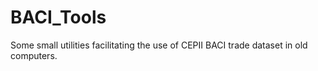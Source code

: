 # BACI_Tools
Some small utilities facilitating the use of CEPII BACI trade dataset in old computers.
